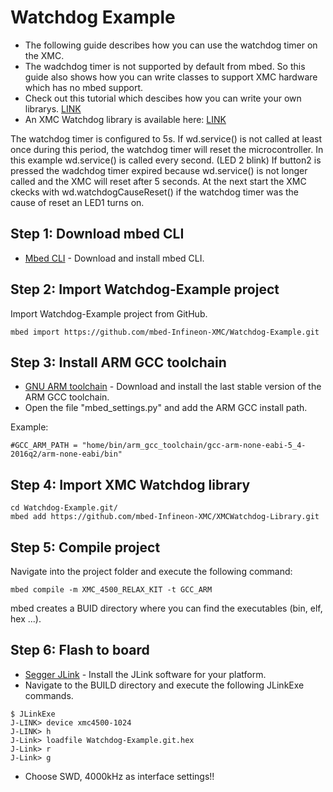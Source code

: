 # Watchdog Example

* The following guide describes how you can use the watchdog timer on the XMC.
* The wadchdog timer is not supported by default from mbed. So this guide also shows how you can write classes to support XMC hardware which has no mbed support.
* Check out this tutorial which descibes how you can write your own librarys. [LINK](https://os.mbed.com/cookbook/Writing-a-Library)
* An XMC Watchdog library is available here: [LINK](https://github.com/mbed-Infineon-XMC/XMCWatchdog-Library.git)

The watchdog timer is configured to 5s. If wd.service() is not called at least once during this period, the watchdog timer will reset the microcontroller.
In this example wd.service() is called every second. (LED 2 blink)
If button2 is pressed the wadchdog timer expired because wd.service() is not longer called and the XMC will reset after 5 seconds.
At the next start the XMC ckecks with wd.watchdogCauseReset() if the watchdog timer was the cause of reset an LED1 turns on.

## Step 1: Download mbed CLI

* [Mbed CLI](https://docs.mbed.com/docs/mbed-os-handbook/en/latest/dev_tools/cli/#installing-mbed-cli) - Download and install mbed CLI.

## Step 2: Import Watchdog-Example project

Import Watchdog-Example project from GitHub.

```
mbed import https://github.com/mbed-Infineon-XMC/Watchdog-Example.git
```

## Step 3: Install ARM GCC toolchain

* [GNU ARM toolchain](https://launchpad.net/gcc-arm-embedded) - Download and install the last stable version of the ARM GCC toolchain.
* Open the file "mbed_settings.py" and add the ARM GCC install path.

Example:
```
#GCC_ARM_PATH = "home/bin/arm_gcc_toolchain/gcc-arm-none-eabi-5_4-2016q2/arm-none-eabi/bin"
```
## Step 4: Import XMC Watchdog library

```
cd Watchdog-Example.git/
mbed add https://github.com/mbed-Infineon-XMC/XMCWatchdog-Library.git
```

## Step 5: Compile project

Navigate into the project folder and execute the following command:
```
mbed compile -m XMC_4500_RELAX_KIT -t GCC_ARM
```
mbed creates a BUID directory where you can find the executables (bin, elf, hex ...).

## Step 6: Flash to board

* [Segger JLink](https://www.segger.com/downloads/jlink) - Install the JLink software for your platform.
* Navigate to the BUILD directory and execute the following JLinkExe commands.
```
$ JLinkExe
J-LINK> device xmc4500-1024
J-LINK> h
J-Link> loadfile Watchdog-Example.git.hex
J-Link> r
J-Link> g
```
* Choose SWD, 4000kHz as interface settings!!
